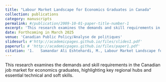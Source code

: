 ```yaml
---
title: "Labour Market Landscape for Economics Graduates in Canada"
collection: publications
category: manuscripts
permalink: #/publication/2009-10-01-paper-title-number-1
excerpt: 'This research examines the demands and skill requirements in the Canadian job market for economics graduates, highlighting key regional hubs and essential technical and soft skills.'
date: Forthcoming in March 2025
venue: 'Canadian Public Policy/Analyse de politiques'
slidesurl: #'http://academicpages.github.io/files/slides1.pdf'
paperurl: # 'http://academicpages.github.io/files/paper1.pdf'
citation: '1.	Samandar Ali Eshtehardi, M., Labour Market Landscape for Economics Graduates in Canada; <i>Canadian Public Policy/Analyse de politiques</i>. Forthcomming, March 2025.'
---
```


This research examines the demands and skill requirements in the Canadian job market for economics graduates, highlighting key regional hubs and essential technical and soft skills.
